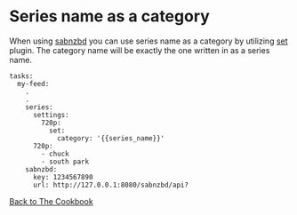 # Series name as a category
When using [sabnzbd](/Plugins/sabnzbd) you can use series name as a category by utilizing [set](/Plugins/set) plugin. The category name will be exactly the one written in as a series name.

```
tasks:
  my-feed:
    .
    .
    series:
      settings:
        720p:
          set:
            category: '{{series_name}}'
      720p:
        - chuck
        - south park
    sabnzbd:
      key: 1234567890
      url: http://127.0.0.1:8080/sabnzbd/api?
```

[Back to The Cookbook](/Cookbook)